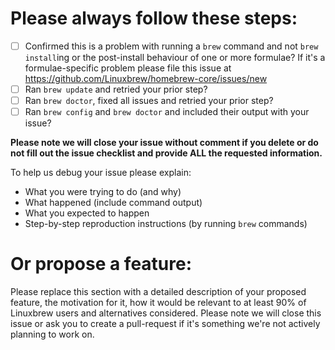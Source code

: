 # Please always follow these steps:
- [ ] Confirmed this is a problem with running a `brew` command and not `brew install`ing or the post-install behaviour of one or more formulae? If it's a formulae-specific problem please file this issue at https://github.com/Linuxbrew/homebrew-core/issues/new
- [ ] Ran `brew update` and retried your prior step?
- [ ] Ran `brew doctor`, fixed all issues and retried your prior step?
- [ ] Ran `brew config` and `brew doctor` and included their output with your issue?

**Please note we will close your issue without comment if you delete or do not fill out the issue checklist and provide ALL the requested information.**

To help us debug your issue please explain:
- What you were trying to do (and why)
- What happened (include command output)
- What you expected to happen
- Step-by-step reproduction instructions (by running `brew` commands)

# Or propose a feature:
Please replace this section with a detailed description of your proposed feature, the motivation for it, how it would be relevant to at least 90% of Linuxbrew users and alternatives considered.
Please note we will close this issue or ask you to create a pull-request if it's something we're not actively planning to work on.
